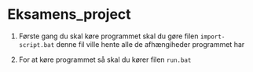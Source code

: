 # Eksamens_project
 
1. Første gang du skal køre programmet skal du gøre filen ```import-script.bat``` denne fil ville hente alle de afhængiheder programmet har

2. For at køre programmet så skal du kører filen ```run.bat```
